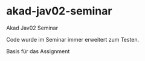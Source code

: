 akad-jav02-seminar
==================

Akad Jav02 Seminar

Code wurde im Seminar immer erweitert zum Testen.

Basis für das Assignment
